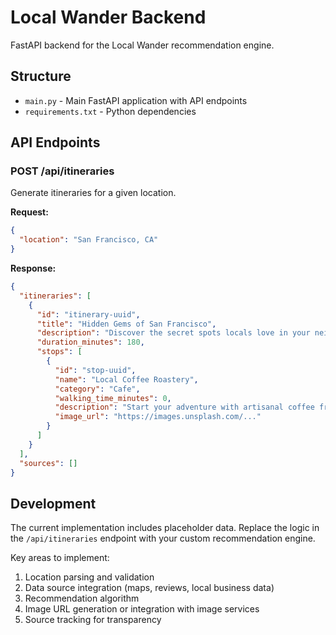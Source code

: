 # Local Wander Backend

FastAPI backend for the Local Wander recommendation engine.

## Structure

- `main.py` - Main FastAPI application with API endpoints
- `requirements.txt` - Python dependencies

## API Endpoints

### POST /api/itineraries

Generate itineraries for a given location.

**Request:**
```json
{
  "location": "San Francisco, CA"
}
```

**Response:**
```json
{
  "itineraries": [
    {
      "id": "itinerary-uuid",
      "title": "Hidden Gems of San Francisco",
      "description": "Discover the secret spots locals love in your neighborhood.",
      "duration_minutes": 180,
      "stops": [
        {
          "id": "stop-uuid",
          "name": "Local Coffee Roastery",
          "category": "Cafe",
          "walking_time_minutes": 0,
          "description": "Start your adventure with artisanal coffee from local beans.",
          "image_url": "https://images.unsplash.com/..."
        }
      ]
    }
  ],
  "sources": []
}
```

## Development

The current implementation includes placeholder data. Replace the logic in the `/api/itineraries` endpoint with your custom recommendation engine.

Key areas to implement:
1. Location parsing and validation
2. Data source integration (maps, reviews, local business data)
3. Recommendation algorithm
4. Image URL generation or integration with image services
5. Source tracking for transparency